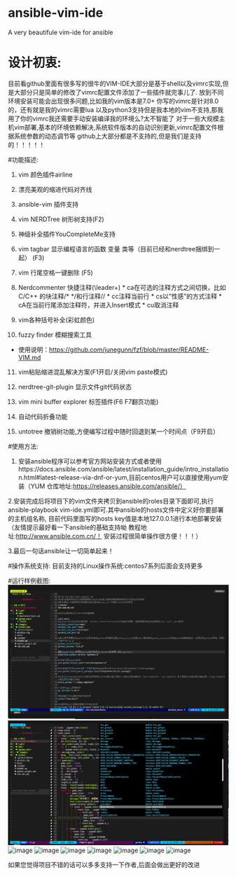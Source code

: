 # ansible-vim-ide
A very beautifule vim-ide for ansible

# 设计初衷:
目前看github里面有很多写的很牛的VIM-IDE大部分是基于shell以及vimrc实现,但是大部分只是简单的修改了vimrc配置文件添加了一些插件就完事儿了.
放到不同环境安装可能会出现很多问题,比如我的vim版本是7.0+ 你写的vimrc是针对8.0的，还有就是我的vimrc需要lua 以及python3支持但是我本地的vim不支持,那我用了你的vimrc我还需要手动安装编译我的环境么?太不智能了 对于一些大规模主机vim部署,基本的环境依赖解决,系统软件版本的自动识别更新,vimrc配置文件根据系统参数的动态调节等 github上大部分都是不支持的,但是我们是支持的！！！！！



  #功能描述:

  1. vim 颜色插件airline

  2. 漂亮美观的缩进代码对齐线

  3. ansible-vim 插件支持

  4. vim NERDTree 树形树支持(F2)

  5. 神级补全插件YouCompleteMe支持

  6. vim tagbar 显示编程语言的函数 变量 类等（目前已经和nerdtree捆绑到一起） (F3)

  7. vim 行尾空格一键删除 (F5)

  8. Nerdcommenter 快捷注释(\leader+)
    * <leader>ca在可选的注释方式之间切换，比如C/C++ 的块注释/* */和行注释//
    * <leader>cc注释当前行
    * <leader>cs以”性感”的方式注释
    * <leader>cA在当前行尾添加注释符，并进入Insert模式
    * <leader>cu取消注释

  9. vim各种括号补全(彩虹颜色)


  10. fuzzy finder 模糊搜索工具
  * 使用说明：https://github.com/junegunn/fzf/blob/master/README-VIM.md

  11. vim粘贴缩进混乱解决方案(F1开启/关闭vim paste模式)

  12. nerdtree-git-plugin 显示文件git代码状态

  13. vim mini buffer explorer 标签插件(F6 F7翻页功能)

  14. 自动代码折叠功能

  15. untotree 撤销树功能,方便编写过程中随时回退到某一个时间点（F9开启）


#使用方法:

1. 安装ansible程序可以参考官方网站安装方式或者使用https://docs.ansible.com/ansible/latest/installation_guide/intro_installation.html#latest-release-via-dnf-or-yum,目前centos用户可以直接使用yum安装（YUM 仓库地址:https://releases.ansible.com/ansible/）

2.安装完成后将项目下的vim文件夹拷贝到ansible的roles目录下面即可,执行ansible-playbook vim-ide.yml即可.其中ansible的hosts文件中定义好你要部署的主机组名称, 目前代码里面写的hosts key值是本地127.0.0.1进行本地部署安装（友情提示最好看一下ansible的基础支持呦  教程地址:http://www.ansible.com.cn/！ 安装过程很简单操作很方便！！！）

3.最后一句话ansible让一切简单起来！


#操作系统支持:
目前支持的Linux操作系统:centos7系列后面会支持更多



#运行样例截图:
![image](https://github.com/Hello-Linux/Ansible-VIM-IDE/raw/master/images/example1.png)
![image](https://github.com/Hello-Linux/Ansible-VIM-IDE/raw/master/images/example2.png)
![image](https://github.com/Hello-Linux/Ansible-VIM-IDE/raw/master/images/example3.png)
![image](https://github.com/Hello-Linux/Ansible-VIM-IDE/raw/master/images/example4.png)
![image](https://github.com/Hello-Linux/Ansible-VIM-IDE/raw/master/images/example5.png)
![image](https://github.com/Hello-Linux/Ansible-VIM-IDE/raw/master/images/example6.png)
![image](https://github.com/Hello-Linux/Ansible-VIM-IDE/raw/master/images/example7.png)
![image](https://github.com/Hello-Linux/Ansible-VIM-IDE/raw/master/images/example8.png)
![image](https://github.com/Hello-Linux/Ansible-VIM-IDE/raw/master/images/example11.png)

如果您觉得项目不错的话可以多多支持一下作者,后面会做出更好的改进
<div align="center">
<img src="https://github.com/Hello-Linux/Ansible-VIM-IDE/raw/master/images/example9.png" alt=""/>
<img src="https://github.com/Hello-Linux/Ansible-VIM-IDE/raw/master/images/example10.png" alt=""/><br>
</div>

